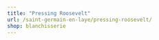 ```yaml
---
title: "Pressing Roosevelt"
url: /saint-germain-en-laye/pressing-roosevelt/
shop: blanchisserie
---
```

